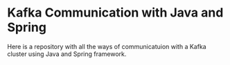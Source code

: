 # Kafka Communication with Java and Spring

Here is a repository with all the ways of communicatuion with a Kafka cluster using Java and Spring framework.
